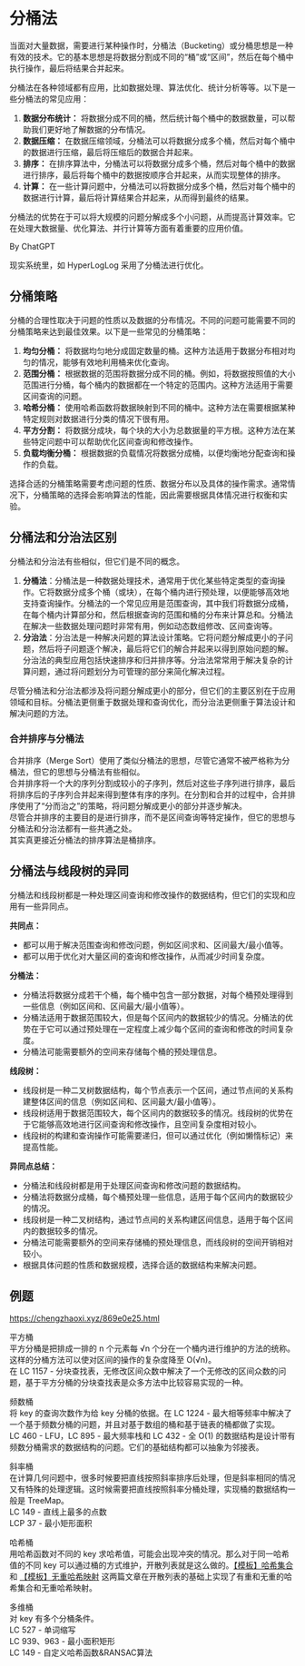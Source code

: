 # 分桶法
当面对大量数据，需要进行某种操作时，分桶法（Bucketing）或分桶思想是一种有效的技术。它的基本思想是将数据分割成不同的“桶”或“区间”，然后在每个桶中执行操作，最后将结果合并起来。  

分桶法在各种领域都有应用，比如数据处理、算法优化、统计分析等等。以下是一些分桶法的常见应用：
1. **数据分布统计：** 将数据分成不同的桶，然后统计每个桶中的数据数量，可以帮助我们更好地了解数据的分布情况。
2. **数据压缩：** 在数据压缩领域，分桶法可以将数据分成多个桶，然后对每个桶中的数据进行压缩，最后将压缩后的数据合并起来。
3. **排序：** 在排序算法中，分桶法可以将数据分成多个桶，然后对每个桶中的数据进行排序，最后将每个桶中的数据按顺序合并起来，从而实现整体的排序。
4. **计算：** 在一些计算问题中，分桶法可以将数据分成多个桶，然后对每个桶中的数据进行计算，最后将计算结果合并起来，从而得到最终的结果。

分桶法的优势在于可以将大规模的问题分解成多个小问题，从而提高计算效率。它在处理大数据量、优化算法、并行计算等方面有着重要的应用价值。  

By ChatGPT  

现实系统里，如 HyperLogLog 采用了分桶法进行优化。  

## 分桶策略
分桶的合理性取决于问题的性质以及数据的分布情况。不同的问题可能需要不同的分桶策略来达到最佳效果。以下是一些常见的分桶策略：

1. **均匀分桶：** 将数据均匀地分成固定数量的桶。这种方法适用于数据分布相对均匀的情况，能够有效地利用桶来优化查询。
2. **范围分桶：** 根据数据的范围将数据分成不同的桶。例如，将数据按照值的大小范围进行分桶，每个桶内的数据都在一个特定的范围内。这种方法适用于需要区间查询的问题。
3. **哈希分桶：** 使用哈希函数将数据映射到不同的桶中。这种方法在需要根据某种特定规则对数据进行分类的情况下很有用。
4. **平方分割：** 将数据分成块，每个块的大小为总数据量的平方根。这种方法在某些特定问题中可以帮助优化区间查询和修改操作。
5. **负载均衡分桶：** 根据数据的负载情况将数据分成桶，以便均衡地分配查询和操作的负载。

选择合适的分桶策略需要考虑问题的性质、数据分布以及具体的操作需求。通常情况下，分桶策略的选择会影响算法的性能，因此需要根据具体情况进行权衡和实验。

## 分桶法和分治法区别
分桶法和分治法有些相似，但它们是不同的概念。  

1. **分桶法**：分桶法是一种数据处理技术，通常用于优化某些特定类型的查询操作。它将数据分成多个桶（或块），在每个桶内进行预处理，以便能够高效地支持查询操作。分桶法的一个常见应用是范围查询，其中我们将数据分成桶，在每个桶内计算部分和，然后根据查询的范围和桶的分布来计算总和。分桶法在解决一些数据处理问题时非常有用，例如动态数组修改、区间查询等。
2. **分治法**：分治法是一种解决问题的算法设计策略。它将问题分解成更小的子问题，然后将子问题逐个解决，最后将它们的解合并起来以得到原始问题的解。分治法的典型应用包括快速排序和归并排序等。分治法常常用于解决复杂的计算问题，通过将问题划分为可管理的部分来简化解决过程。

尽管分桶法和分治法都涉及将问题分解成更小的部分，但它们的主要区别在于应用领域和目标。分桶法更侧重于数据处理和查询优化，而分治法更侧重于算法设计和解决问题的方法。

### 合并排序与分桶法
合并排序（Merge Sort）使用了类似分桶法的思想，尽管它通常不被严格称为分桶法，但它的思想与分桶法有些相似。  
合并排序将一个大的序列分割成较小的子序列，然后对这些子序列进行排序，最后将排序后的子序列合并起来得到整体有序的序列。在分割和合并的过程中，合并排序使用了“分而治之”的策略，将问题分解成更小的部分并逐步解决。  
尽管合并排序的主要目的是进行排序，而不是区间查询等特定操作，但它的思想与分桶法和分治法都有一些共通之处。  
其实真更接近分桶法的排序算法是桶排序。  

## 分桶法与线段树的异同
分桶法和线段树都是一种处理区间查询和修改操作的数据结构，但它们的实现和应用有一些异同点。

**共同点：**
- 都可以用于解决范围查询和修改问题，例如区间求和、区间最大/最小值等。
- 都可以用于优化对大量区间的查询和修改操作，从而减少时间复杂度。

**分桶法：**
- 分桶法将数据分成若干个桶，每个桶中包含一部分数据，对每个桶预处理得到一些信息（例如区间和、区间最大/最小值等）。
- 分桶法适用于数据范围较大，但是每个区间内的数据较少的情况。分桶法的优势在于它可以通过预处理在一定程度上减少每个区间的查询和修改的时间复杂度。
- 分桶法可能需要额外的空间来存储每个桶的预处理信息。

**线段树：**
- 线段树是一种二叉树数据结构，每个节点表示一个区间，通过节点间的关系构建整体区间的信息（例如区间和、区间最大/最小值等）。
- 线段树适用于数据范围较大，每个区间内的数据较多的情况。线段树的优势在于它能够高效地进行区间查询和修改操作，且空间复杂度相对较小。
- 线段树的构建和查询操作可能需要递归，但可以通过优化（例如懒惰标记）来提高性能。

**异同点总结：**
- 分桶法和线段树都是用于处理区间查询和修改问题的数据结构。
- 分桶法将数据分成桶，每个桶预处理一些信息，适用于每个区间内的数据较少的情况。
- 线段树是一种二叉树结构，通过节点间的关系构建区间信息，适用于每个区间内的数据较多的情况。
- 分桶法可能需要额外的空间来存储桶的预处理信息，而线段树的空间开销相对较小。
- 根据具体问题的性质和数据规模，选择合适的数据结构来解决问题。

## 例题
https://chengzhaoxi.xyz/869e0e25.html  

平方桶  
平方分桶是把排成一排的 n 个元素每 √n 个分在一个桶内进行维护的方法的统称。这样的分桶方法可以使对区间的操作的复杂度降至 O(√n)。  
在 LC 1157 - 分块查找表，无修改区间众数中解决了一个无修改的区间众数的问题，基于平方分桶的分块查找表是众多方法中比较容易实现的一种。  

频数桶  
将 key 的查询次数作为给 key 分桶的依据。在 LC 1224 - 最大相等频率中解决了一个基于频数分桶的问题，并且对基于数组的桶和基于链表的桶都做了实现。  
LC 460 - LFU，LC 895 - 最大频率栈和 LC 432 - 全 O(1) 的数据结构是设计带有频数分桶需求的数据结构的问题。它们的基础结构都可以抽象为邻接表。  

斜率桶  
在计算几何问题中，很多时候要把直线按照斜率排序后处理，但是斜率相同的情况又有特殊的处理逻辑。这时候需要把直线按照斜率分桶处理，实现桶的数据结构一般是 TreeMap。  
LC 149 - 直线上最多的点数  
LCP 37 - 最小矩形面积  

哈希桶  
用哈希函数对不同的 key 求哈希值，可能会出现冲突的情况。那么对于同一哈希值的不同 key 可以通过桶的方式维护，开散列表就是这么做的。[【模板】哈希集合](https://chengzhaoxi.xyz/850f2080.html) 和 [【模板】无重哈希映射](https://chengzhaoxi.xyz/e9f99386.html) 这两篇文章在开散列表的基础上实现了有重和无重的哈希集合和无重哈希映射。  

多维桶  
对 key 有多个分桶条件。  
LC 527 - 单词缩写  
LC 939、963 - 最小面积矩形  
LC 149 - 自定义哈希函数&RANSAC算法  

